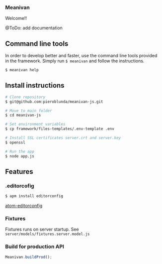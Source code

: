### Meanivan

Welcome!!

@ToDo: add documentation

## Command line tools

In order to develop better and faster, use the command line tools provided in the framework. Simply run `$ meanivan` and follow the instructions.

```bash
$ meanivan help
```

## Install instructions

```bash
# Clone repository
$ git@github.com:pieroblunda/meanivan-js.git

# Move to main folder
$ cd meanivan-js

# Set environment variables
$ cp framework/files-templates/.env-template .env

# Install SSL certificates server.crt and server.key
$ openssl

# Run the app
$ node app.js
```

## Features

### .editorcofig

```bash
$ apm install editorconfig
```

[atom-editorconfig](https://github.com/sindresorhus/atom-editorconfig#readme)

### Fixtures

Fixtures runs on server startup. See `server/models/fixtures.server.model.js`

### Build for production API

```js
Meanivan.buildProd();
```

